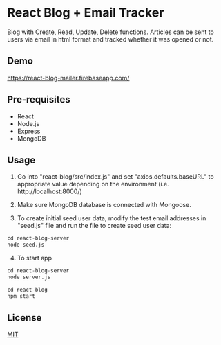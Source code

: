 # React Blog + Email Tracker

Blog with Create, Read, Update, Delete functions. Articles can be sent to users via email in html format and tracked whether it was opened or not.

## Demo
https://react-blog-mailer.firebaseapp.com/

## Pre-requisites

* React
* Node.js
* Express
* MongoDB

## Usage
1. Go into "react-blog/src/index.js" and set "axios.defaults.baseURL" to appropriate value depending on the environment (i.e. http://localhost:8000/)

2. Make sure MongoDB database is connected with Mongoose.

3. To create initial seed user data, modify the test email addresses in "seed.js" file and run the file to create seed user data:
```python
cd react-blog-server
node seed.js
```
4. To start app
```python
cd react-blog-server
node server.js

cd react-blog
npm start
```

## License
[MIT](https://choosealicense.com/licenses/mit/)
